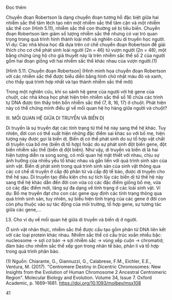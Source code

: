 Đọc thêm

Chuyển đoạn Robertson là dạng chuyển đoạn tương hỗ đặc biệt giữa hai nhiễm sắc thể tâm lệch tạo nên một nhiễm sắc thể tâm cận và một nhiễm sắc thể con (Hình 5.11), nhiễm sắc thể con thường sẽ bị tiêu biến. Chuyển đoạn Robertson làm giảm số lượng nhiễm sắc thể nhưng có vai trò quan trọng trong quá trình hình thành loài mới và nghiên cứu di truyền học người. Ví dụ: Các nhà khoa học đã dựa trên cơ chế chuyển đoạn Robertson để giải thích cho cơ chế phát sinh loài người (2n = 46) từ vượn người (2n = 48), một bằng chứng ủng hộ cho giả thuyết này là trên nhiễm sắc thể số 2 của người gồm hai đoạn giống với hai nhiễm sắc thể khác nhau của vượn người.(1)

[Hình 5.11. Chuyển đoạn Robertson]
(Hình minh họa chuyển đoạn Robertson với các nhiễm sắc thể được biểu diễn bằng hình chữ nhật màu đỏ và xanh, cho thấy quá trình hợp nhất và tạo thành nhiễm sắc thể mới)

Trong một nghiên cứu, khi so sánh hệ gene của người với hệ gene của chuột, các nhà khoa học phát hiện trên nhiễm sắc thể số 16 chứa các trình tự DNA được tìm thấy trên bốn nhiễm sắc thể (7, 8, 16, 17) ở chuột. Phát hiện này có thể chứng minh điều gì về mối quan hệ họ hàng giữa người và chuột?

III. MỐI QUAN HỆ GIỮA DI TRUYỀN VÀ BIẾN DỊ

Di truyền là sự truyền đạt các tính trạng từ thế hệ này sang thế hệ khác. Tuy nhiên, đời con có thể xuất hiện những đặc điểm sai khác so với bố mẹ, hiện tượng này được gọi là biến dị. Biến dị có thể phát sinh do sự tổ hợp vật chất di truyền của bố mẹ (biến dị tổ hợp) hoặc do sự phát sinh đột biến gene, đột biến nhiễm sắc thể (biến dị đột biến). Như vậy, di truyền và biến dị là hai hiện tượng diễn ra song song, có mối quan hệ mật thiết với nhau, chịu sự ảnh hưởng của nhiều yếu tố khác nhau và gắn liền với quá trình sinh sản của sinh vật. Biến dị phát sinh trong quá trình sinh sản của sinh vật thông qua các cơ chế di truyền ở cấp độ phân tử và cấp độ tế bào, được di truyền cho thế hệ sau. Di truyền tạo điều kiện cho sự tích lũy các biến dị từ thế hệ này sang thế hệ khác dẫn đến đời con vừa có các đặc điểm giống bố mẹ, vừa có các đặc điểm mới, tăng sự đa dạng về tính trạng ở các loài sinh vật. Ví dụ: Bố mẹ truyền đạt cho con các gene quy định các tính trạng thông qua quá trình sinh sản, tuy nhiên, sự biểu hiện tính trạng của các gene ở đời con còn phụ thuộc vào sự tác động của môi trường, tổ hợp gene, sự tương tác giữa các gene,...

13. Cho ví dụ về mối quan hệ giữa di truyền và biến dị ở người.

Ở sinh vật nhân thực, nhiễm sắc thể được cấu tạo gồm phân tử DNA liên kết với các loại protein khác nhau. Nhiễm sắc thể có cấu trúc xoắn nhiều bậc: nucleosome → sợi cơ bản → sợi nhiễm sắc → vùng xếp cuộn → chromatid; đảm bảo cho nhiễm sắc thể xếp gọn trong nhân tế bào, phân li và tổ hợp trong quá trình phân bào.

(1) Nguồn: Chiarante, G., Giannuzzi, G., Calabrese, F.M., Eichler, E.E., Ventura, M. (2017). "Centromere Destiny in Dicentric Chromosomes: New Insights from the Evolution of Human Chromosome 2 Ancestral Centromeric Region". Molecular Biology and Evolution. Volume 34, Issue 7. Oxford Academic, p. 1669–1681. https://doi.org/10.1093/molbev/msx108

41